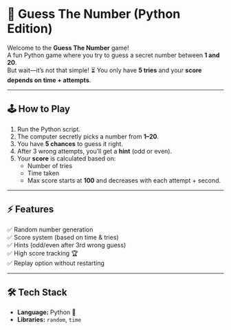 # 🎯 Guess The Number (Python Edition)

Welcome to the **Guess The Number** game!  
A fun Python game where you try to guess a secret number between **1 and 20**.  
But wait—it’s not that simple! ⏳ You only have **5 tries** and your **score depends on time + attempts**.

---

## 🕹️ How to Play
1. Run the Python script.
2. The computer secretly picks a number from **1–20**.
3. You have **5 chances** to guess it right.
4. After 3 wrong attempts, you’ll get a **hint** (odd or even).
5. Your **score** is calculated based on:
   - Number of tries  
   - Time taken  
   - Max score starts at **100** and decreases with each attempt + second.  

---

## ⚡ Features
✅ Random number generation  
✅ Score system (based on time & tries)  
✅ Hints (odd/even after 3rd wrong guess)  
✅ High score tracking 🏆  
✅ Replay option without restarting  


---

## 🛠️ Tech Stack
- **Language:** Python 🐍  
- **Libraries:** `random`, `time`  
